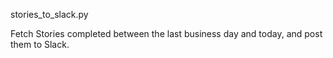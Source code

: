 stories_to_slack.py

Fetch Stories completed between the last business day and today, and post them to Slack.